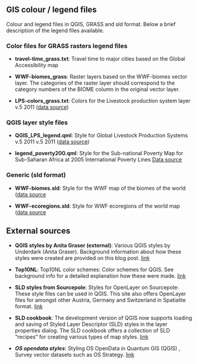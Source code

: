 ## GIS colour / legend files

Colour and legend files in QGIS, GRASS and sld format. Below a brief description of the legend files available.

### Color files for GRASS rasters legend files

* **travel-time_grass.txt**: Travel time to major cities based on the Global Accessibility map

* **WWF-biomes_grass**: Raster layers based on the WWF-biomes vector layer. The categories of the raster layer should correspond to the category numbers of the BIOME column in the original vector layer.

* **LPS-colors_grass.txt**: Colors for the Livestock production system layer v.5 2011 ([data source](http://www.fao.org/ag/AGAinfo/resources/en/glw/GLW_prod-sys.html))

### QGIS layer style files

* **QGIS_LPS_legend.qml**: Style for  Global Livestock Production Systems v.5 2011 v.5 2011 ([data source](http://www.fao.org/ag/AGAinfo/resources/en/glw/GLW_prod-sys.html))

* **legend_poverty200.qml**: Style for the Sub-national Poverty Map for Sub-Saharan Africa at 2005 International Poverty Lines [Data source](http://harvestchoice.org/maps/sub-national-poverty-and-extreme-poverty-prevalence)

### Generic (sld format)

* **WWF-biomes.sld**: Style for the WWF map of the biomes of the world ([data source](http://worldwildlife.org/publications/terrestrial-ecoregions-of-the-world)

* **WWF-ecoregions.sld**: Style for WWF ecoregions of the world map ([data source](http://worldwildlife.org/publications/terrestrial-ecoregions-of-the-world)

## External sources

* **QGIS styles by Anita Graser (external)**: Various QGIS styles by Underdark (Anita Graser). Background information about how these styles were created are provided on this blog post. [link](https://github.com/anitagraser/QGIS-resources/tree/master/qgis2)

* **Top10NL**: Top10NL color schemes: Color schemes for QGIS. See background info for a detailed explanation how these were made. [link](https://github.com/opengeogroep/NLExtract/tree/master/top10nl/style/qgis/jw_van_aalst)

* **SLD styles from Sourcepole**: Styles for OpenLayer on Sourcepole: These style files can be used in QGIS. This site also offers OpenLayer files for amongst other Austria, Germany and Switzerland in Spatialite format. [link](http://www.sourcepole.ch/2010/2/28/spatialite)

* **SLD cookbook**: The development version of QGIS now supports loading and saving of Styled Layer Descriptor (SLD) styles in the layer properties dialog. The SLD cookbook offers a collection of SLD “recipes” for creating various types of map styles. [link](http://docs.geoserver.org/stable/en/user/styling/sld-cookbook/index.html)

* ***OS opendata styles***: Styling OS OpenData in Quantum GIS (QGIS) , Survey vector datasets such as OS Strategy. [link](http://www.lutraconsulting.co.uk/resources/styling-os-opendata-in-qgis)
